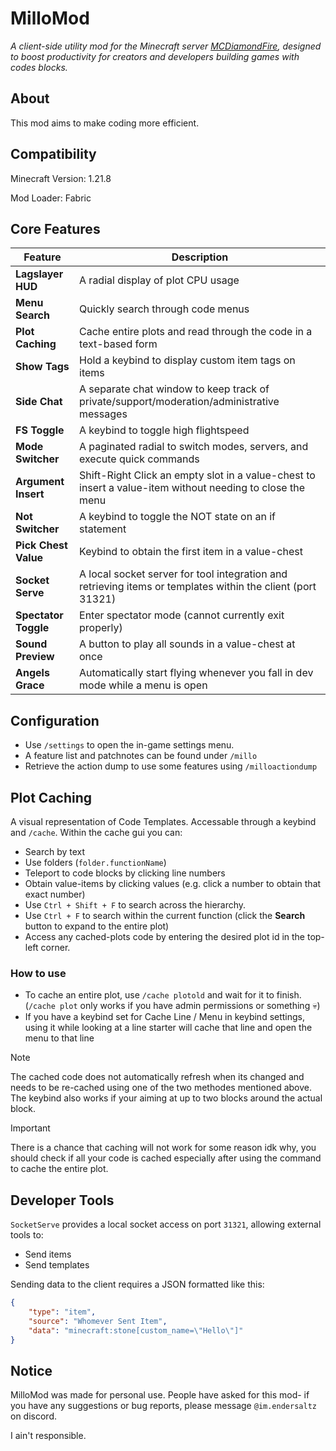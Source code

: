 # MilloMod

*A client-side utility mod for the Minecraft server [MCDiamondFire](https://mcdiamondfire.com/home/), designed to boost productivity for creators and developers building games with codes blocks.*

## About
This mod aims to make coding more efficient.

## Compatibility
Minecraft Version: 1.21.8

Mod Loader: Fabric

## Core Features
|Feature|Description|
|-------|-----------|
|**Lagslayer HUD**|A radial display of plot CPU usage|
|**Menu Search**|Quickly search through code menus|
|**Plot Caching**|Cache entire plots and read through the code in a text-based form|
|**Show Tags**|Hold a keybind to display custom item tags on items|
|**Side Chat**|A separate chat window to keep track of private/support/moderation/administrative messages|
|**FS Toggle**|A keybind to toggle high flightspeed|
|**Mode Switcher**|A paginated radial to switch modes, servers, and execute quick commands|
|**Argument Insert**|Shift-Right Click an empty slot in a value-chest to insert a value-item without needing to close the menu|
|**Not Switcher**|A keybind to toggle the NOT state on an if statement|
|**Pick Chest Value**|Keybind to obtain the first item in a value-chest|
|**Socket Serve**|A local socket server for tool integration and retrieving items or templates within the client (port 31321)|
|**Spectator Toggle**|Enter spectator mode (cannot currently exit properly)|
|**Sound Preview**|A button to play all sounds in a value-chest at once|
|**Angels Grace**|Automatically start flying whenever you fall in dev mode while a menu is open|


## Configuration
 - Use `/settings` to open the in-game settings menu.
 - A feature list and patchnotes can be found under `/millo`
 - Retrieve the action dump to use some features using `/milloactiondump`

## Plot Caching
A visual representation of Code Templates. Accessable through a keybind and `/cache`.
Within the cache gui you can:
 - Search by text
 - Use folders (`folder.functionName`)
 - Teleport to code blocks by clicking line numbers
 - Obtain value-items by clicking values (e.g. click a number to obtain that exact number)
 - Use `Ctrl + Shift + F` to search across the hierarchy.
 - Use `Ctrl + F` to search within the current function (click the **Search** button to expand to the entire plot)
 - Access any cached-plots code by entering the desired plot id in the top-left corner.

### How to use
- To cache an entire plot, use `/cache plotold` and wait for it to finish. (`/cache plot` only works if you have admin permissions or something 💀)
- If you have a keybind set for Cache Line / Menu in keybind settings, using it while looking at a line starter will cache that line and open the menu to that line

> [!NOTE]
> The cached code does not automatically refresh when its changed and needs to be re-cached using one of the two methodes mentioned above.  
> The keybind also works if your aiming at up to two blocks around the actual block.

> [!IMPORTANT]
> There is a chance that caching will not work for some reason idk why, you should check if all your code is cached especially after using the command to cache the entire plot.

## Developer Tools
`SocketServe` provides a local socket access on port `31321`, allowing external tools to:
 - Send items
 - Send templates

Sending data to the client requires a JSON formatted like this:
```json
{
	"type": "item",
	"source": "Whomever Sent Item",
	"data": "minecraft:stone[custom_name=\"Hello\"]"
}
```

## Notice
MilloMod was made for personal use. People have asked for this mod- if you have any suggestions or bug reports, please message `@im.endersaltz` on discord.

I ain't responsible.

